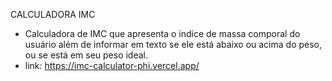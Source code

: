CALCULADORA IMC

- Calculadora de IMC que apresenta o indice de massa comporal do usuário além de informar em texto se ele está abaixo ou acima do peso, ou se está em seu peso ideal. 
- link: https://imc-calculator-phi.vercel.app/
